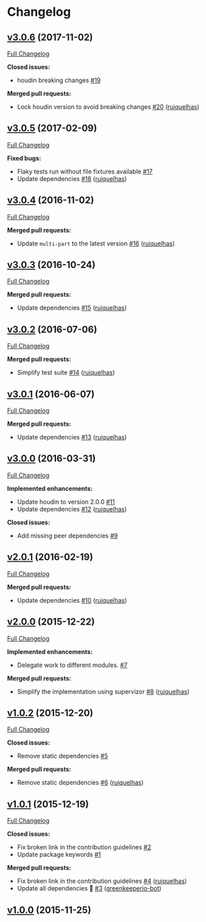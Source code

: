# Changelog

## [v3.0.6](https://github.com/ruiquelhas/copperfield/tree/v3.0.6) (2017-11-02)
[Full Changelog](https://github.com/ruiquelhas/copperfield/compare/v3.0.5...v3.0.6)

**Closed issues:**

- houdin breaking changes [\#19](https://github.com/ruiquelhas/copperfield/issues/19)

**Merged pull requests:**

- Lock houdin version to avoid breaking changes [\#20](https://github.com/ruiquelhas/copperfield/pull/20) ([ruiquelhas](https://github.com/ruiquelhas))

## [v3.0.5](https://github.com/ruiquelhas/copperfield/tree/v3.0.5) (2017-02-09)
[Full Changelog](https://github.com/ruiquelhas/copperfield/compare/v3.0.4...v3.0.5)

**Fixed bugs:**

- Flaky tests run without file fixtures available [\#17](https://github.com/ruiquelhas/copperfield/issues/17)
- Update dependencies [\#18](https://github.com/ruiquelhas/copperfield/pull/18) ([ruiquelhas](https://github.com/ruiquelhas))

## [v3.0.4](https://github.com/ruiquelhas/copperfield/tree/v3.0.4) (2016-11-02)
[Full Changelog](https://github.com/ruiquelhas/copperfield/compare/v3.0.3...v3.0.4)

**Merged pull requests:**

- Update `multi-part` to the latest version [\#16](https://github.com/ruiquelhas/copperfield/pull/16) ([ruiquelhas](https://github.com/ruiquelhas))

## [v3.0.3](https://github.com/ruiquelhas/copperfield/tree/v3.0.3) (2016-10-24)
[Full Changelog](https://github.com/ruiquelhas/copperfield/compare/v3.0.2...v3.0.3)

**Merged pull requests:**

- Update dependencies [\#15](https://github.com/ruiquelhas/copperfield/pull/15) ([ruiquelhas](https://github.com/ruiquelhas))

## [v3.0.2](https://github.com/ruiquelhas/copperfield/tree/v3.0.2) (2016-07-06)
[Full Changelog](https://github.com/ruiquelhas/copperfield/compare/v3.0.1...v3.0.2)

**Merged pull requests:**

- Simplify test suite [\#14](https://github.com/ruiquelhas/copperfield/pull/14) ([ruiquelhas](https://github.com/ruiquelhas))

## [v3.0.1](https://github.com/ruiquelhas/copperfield/tree/v3.0.1) (2016-06-07)
[Full Changelog](https://github.com/ruiquelhas/copperfield/compare/v3.0.0...v3.0.1)

**Merged pull requests:**

- Update dependencies [\#13](https://github.com/ruiquelhas/copperfield/pull/13) ([ruiquelhas](https://github.com/ruiquelhas))

## [v3.0.0](https://github.com/ruiquelhas/copperfield/tree/v3.0.0) (2016-03-31)
[Full Changelog](https://github.com/ruiquelhas/copperfield/compare/v2.0.1...v3.0.0)

**Implemented enhancements:**

- Update houdin to version 2.0.0 [\#11](https://github.com/ruiquelhas/copperfield/issues/11)
- Update dependencies [\#12](https://github.com/ruiquelhas/copperfield/pull/12) ([ruiquelhas](https://github.com/ruiquelhas))

**Closed issues:**

- Add missing peer dependencies [\#9](https://github.com/ruiquelhas/copperfield/issues/9)

## [v2.0.1](https://github.com/ruiquelhas/copperfield/tree/v2.0.1) (2016-02-19)
[Full Changelog](https://github.com/ruiquelhas/copperfield/compare/v2.0.0...v2.0.1)

**Merged pull requests:**

- Update dependencies [\#10](https://github.com/ruiquelhas/copperfield/pull/10) ([ruiquelhas](https://github.com/ruiquelhas))

## [v2.0.0](https://github.com/ruiquelhas/copperfield/tree/v2.0.0) (2015-12-22)
[Full Changelog](https://github.com/ruiquelhas/copperfield/compare/v1.0.2...v2.0.0)

**Implemented enhancements:**

- Delegate work to different modules. [\#7](https://github.com/ruiquelhas/copperfield/issues/7)

**Merged pull requests:**

- Simplify the implementation using supervizor [\#8](https://github.com/ruiquelhas/copperfield/pull/8) ([ruiquelhas](https://github.com/ruiquelhas))

## [v1.0.2](https://github.com/ruiquelhas/copperfield/tree/v1.0.2) (2015-12-20)
[Full Changelog](https://github.com/ruiquelhas/copperfield/compare/v1.0.1...v1.0.2)

**Closed issues:**

- Remove static dependencies [\#5](https://github.com/ruiquelhas/copperfield/issues/5)

**Merged pull requests:**

- Remove static dependencies [\#6](https://github.com/ruiquelhas/copperfield/pull/6) ([ruiquelhas](https://github.com/ruiquelhas))

## [v1.0.1](https://github.com/ruiquelhas/copperfield/tree/v1.0.1) (2015-12-19)
[Full Changelog](https://github.com/ruiquelhas/copperfield/compare/v1.0.0...v1.0.1)

**Closed issues:**

- Fix broken link in the contribution guidelines [\#2](https://github.com/ruiquelhas/copperfield/issues/2)
- Update package keywords [\#1](https://github.com/ruiquelhas/copperfield/issues/1)

**Merged pull requests:**

- Fix broken link in the contribution guidelines [\#4](https://github.com/ruiquelhas/copperfield/pull/4) ([ruiquelhas](https://github.com/ruiquelhas))
- Update all dependencies 🌴 [\#3](https://github.com/ruiquelhas/copperfield/pull/3) ([greenkeeperio-bot](https://github.com/greenkeeperio-bot))

## [v1.0.0](https://github.com/ruiquelhas/copperfield/tree/v1.0.0) (2015-11-25)
